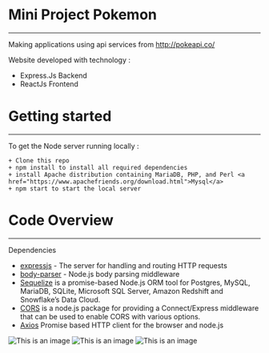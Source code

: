 ﻿# Mini Project Pokemon
 -----------------------------------------------------------------------
Making applications using api services from http://pokeapi.co/
 
Website developed with technology :
<ul>
  <li>Express.Js Backend</li>
  <li>ReactJs Frontend</li>
</ul>

# Getting started
-------------------------------------------------------------------------
To get the Node server running locally :
```
+ Clone this repo
+ npm install to install all required dependencies
+ install Apache distribution containing MariaDB, PHP, and Perl <a href="https://www.apachefriends.org/download.html">Mysql</a> 
+ npm start to start the local server
```

# Code Overview 
-------------------------------------------------------------------------
Dependencies 
+ <a href="https://expressjs.com/">expressjs</a> - The server for handling and routing HTTP requests
+ <a href="https://www.npmjs.com/package/body-parser">body-parser</a> - Node.js body parsing middleware
+ <a href="https://sequelize.org/docs/v6/">Sequelize</a> is a promise-based Node.js ORM tool for Postgres, MySQL, MariaDB, SQLite, Microsoft SQL Server, Amazon Redshift and Snowflake’s Data Cloud.
+ <a href="https://www.npmjs.com/package/cors">CORS</a> is a node.js package for providing a Connect/Express middleware that can be used to enable CORS with various options.
+ <a href="https://www.npmjs.com/package/axios">Axios</a> Promise based HTTP client for the browser and node.js


![This is an image](https://serving.photos.photobox.com/40441111bd5e976e95cce104f6c5f5c9abe69d1fd25ce9237e6d2faf86ab63a06fb3fdd4.jpg)
![This is an image](https://serving.photos.photobox.com/67741029a33073873007e84561cd2d3465854d52e9fec6c122b8fe03c5f944f8d7ac0e0b.jpg)
![This is an image](https://serving.photos.photobox.com/9065157403aad5fd51e4dfaeb267cd7eea2a69e11c5b69e4ff39f963a00b295674b8f24e.jpg)
